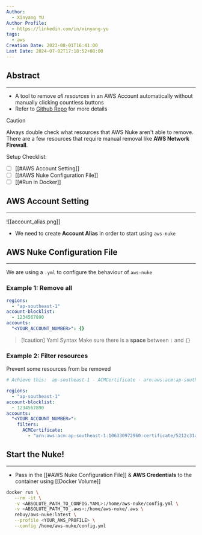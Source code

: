 ```yaml
---
Author:
  - Xinyang YU
Author Profile:
  - https://linkedin.com/in/xinyang-yu
tags:
  - aws
Creation Date: 2023-08-01T16:41:00
Last Date: 2024-07-02T17:18:52+08:00
---
```

## Abstract
---
- A tool to remove *all resources* in an AWS Account automatically without manually clicking countless buttons 
- Refer to [Github Repo](https://github.com/rebuy-de/aws-nuke#caution) for more details

>[!CAUTION] 
> Always double check what resources that AWS Nuke aren't able to remove. There are a few resources that require manual removal like **AWS Network Firewall**.

Setup Checklist:
- [ ] [[#AWS Account Setting]]
- [ ] [[#AWS Nuke Configuration File]]
- [ ] [[#Run in Docker]]
## AWS Account Setting
---
![[account_alias.png]]
- We need to create **Account Alias** in order to start using `aws-nuke`




## AWS Nuke Configuration File
---
We are using a `.yml` to configure the behaviour of `aws-nuke`
### Example 1: Remove all
```yaml /<YOUR_ACCOUNT_NUMBER>/
regions:
  - "ap-southeast-1"
account-blocklist:
  - 1234567890
accounts:
  "<YOUR_ACCOUNT_NUMBER>": {}
```

>[!caution] Yaml Syntax
>Make sure there is a **space** between `:` and `{}`
### Example 2: Filter resources
Prevent some resources from be removed
```yaml /<YOUR_ACCOUNT_NUMBER>/ {9-11}
# Achieve this:  ap-southeast-1 - ACMCertificate - arn:aws:acm:ap-southeast-1:106330972960:certificate/5212c31a-94f1-4dc9-80a8-b72d8d6b2054 - [DomainName: "vault.yxy.ninja"] - filtered by config

regions:
  - "ap-southeast-1"
account-blocklist:
  - 1234567890
accounts:
  "<YOUR_ACCOUNT_NUMBER>":
    filters:
      ACMCertificate:
        - "arn:aws:acm:ap-southeast-1:106330972960:certificate/5212c31a-94f1-4dc9-80a8-b72d8d6b2054"
```

## Start the Nuke!
---
- Pass in the [[#AWS Nuke Configuration File]] & **AWS Credentials** to the container using [[Docker Volume]]
```bash /<ABSOLUTE_PATH_TO_CONFIG.YAML>/ /<ABSOLUTE_PATH_TO_.aws>/ /<YOUR_AWS_PROFILE>/
docker run \
   --rm -it \
   -v <ABSOLUTE_PATH_TO_CONFIG.YAML>:/home/aws-nuke/config.yml \
   -v <ABSOLUTE_PATH_TO_.aws>:/home/aws-nuke/.aws \
   rebuy/aws-nuke:latest \
   --profile <YOUR_AWS_PROFILE> \
   --config /home/aws-nuke/config.yml
```